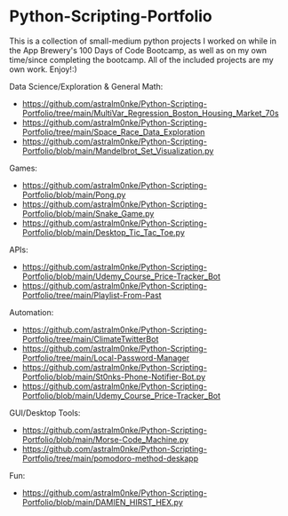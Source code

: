 # Python-Scripting-Portfolio
This is a collection of small-medium python projects I worked on while in the App Brewery's 100 Days of Code Bootcamp, as well as on my own time/since completing the bootcamp. All of the included projects are my own work. Enjoy!:)

Data Science/Exploration & General Math:
+ https://github.com/astralm0nke/Python-Scripting-Portfolio/tree/main/MultiVar_Regression_Boston_Housing_Market_70s
+ https://github.com/astralm0nke/Python-Scripting-Portfolio/tree/main/Space_Race_Data_Exploration
+ https://github.com/astralm0nke/Python-Scripting-Portfolio/blob/main/Mandelbrot_Set_Visualization.py

Games:
+ https://github.com/astralm0nke/Python-Scripting-Portfolio/blob/main/Pong.py
+ https://github.com/astralm0nke/Python-Scripting-Portfolio/blob/main/Snake_Game.py
+ https://github.com/astralm0nke/Python-Scripting-Portfolio/blob/main/Desktop_Tic_Tac_Toe.py

APIs:
+ https://github.com/astralm0nke/Python-Scripting-Portfolio/blob/main/Udemy_Course_Price-Tracker_Bot
+ https://github.com/astralm0nke/Python-Scripting-Portfolio/tree/main/Playlist-From-Past

Automation:
+ https://github.com/astralm0nke/Python-Scripting-Portfolio/tree/main/ClimateTwitterBot
+ https://github.com/astralm0nke/Python-Scripting-Portfolio/tree/main/Local-Password-Manager
+ https://github.com/astralm0nke/Python-Scripting-Portfolio/blob/main/St0nks-Phone-Notifier-Bot.py
+ https://github.com/astralm0nke/Python-Scripting-Portfolio/blob/main/Udemy_Course_Price-Tracker_Bot

GUI/Desktop Tools:
+ https://github.com/astralm0nke/Python-Scripting-Portfolio/blob/main/Morse-Code_Machine.py
+ https://github.com/astralm0nke/Python-Scripting-Portfolio/tree/main/pomodoro-method-deskapp

Fun:
+ https://github.com/astralm0nke/Python-Scripting-Portfolio/blob/main/DAMIEN_HIRST_HEX.py
